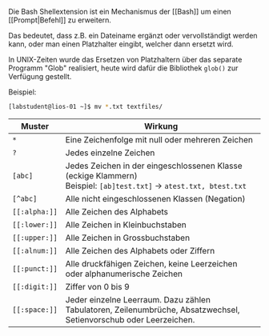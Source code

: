 Die Bash Shellextension ist ein Mechanismus der [[Bash]] um einen [[Prompt|Befehl]] zu erweitern.


Das bedeutet, dass z.B. ein Dateiname ergänzt oder vervollständigt werden kann, oder man einen Platzhalter eingibt, welcher dann ersetzt wird.

In UNIX-Zeiten wurde das Ersetzen von Platzhaltern über das separate Programm "Glob" realisiert, heute wird dafür die Bibliothek `glob()` zur Verfügung gestellt.

Beispiel:
```bash
[labstudent@lios-01 ~]$ mv *.txt textfiles/
```


| Muster        | Wirkung                                                                                                               |
| ------------- | --------------------------------------------------------------------------------------------------------------------- |
| `*`           | Eine Zeichenfolge mit null oder mehreren Zeichen                                                                      |
| `?`           | Jedes einzelne Zeichen                                                                                                |
| `[abc]`       | Jedes Zeichen in der eingeschlossenen Klasse (eckige Klammern)<br>Beispiel: `[ab]test.txt]` -> `atest.txt, btest.txt` |
| `[^abc]`      | Alle nicht eingeschlossenen Klassen (Negation)                                                                        |
| `[[:alpha:]]` | Alle Zeichen des Alphabets                                                                                            |
| `[[:lower:]]` | Alle Zeichen in Kleinbuchstaben                                                                                       |
| `[[:upper:]]` | Alle Zeichen in Grossbuchstaben                                                                                       |
| `[[:alnum:]]` | Alle Zeichen des Alphabets oder Ziffern                                                                               |
| `[[:punct:]]` | Alle druckfähigen Zeichen, keine Leerzeichen oder alphanumerische Zeichen                                             |
| `[[:digit:]]` | Ziffer von 0 bis 9                                                                                                    |
| `[[:space:]]` | Jeder einzelne Leerraum. Dazu zählen Tabulatoren, Zeilenumbrüche, Absatzwechsel, Setienvorschub oder Leerzeichen.     |
